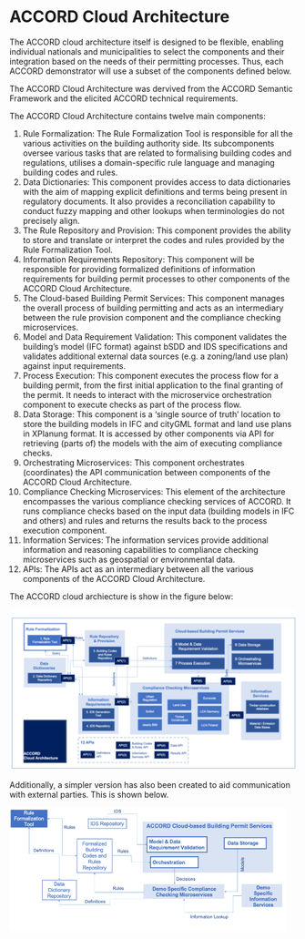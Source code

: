 # ACCORD Cloud Architecture

The ACCORD cloud architecture itself is designed to be flexible, enabling individual nationals and municipalities to select the components and their integration based on the needs of their permitting processes. Thus, each ACCORD demonstrator will use a subset of the components defined below. 

The ACCORD Cloud Architecture was dervived from  the ACCORD Semantic Framework and the elicited ACCORD technical requirements.

The ACCORD Cloud Architecture contains twelve main components:

1.	Rule Formalization: The Rule Formalization Tool is responsible for all the various activities on the building authority side. Its subcomponents oversee various tasks that are related to formalising building codes and regulations, utilises a domain-specific rule language and managing building codes and rules.
2.	Data Dictionaries: This component provides access to data dictionaries with the aim of mapping explicit definitions and terms being present in regulatory documents. It also provides a reconciliation capability to conduct fuzzy mapping and other lookups when terminologies do not precisely align.
3.	The Rule Repository and Provision: This component provides the ability to store and translate or interpret the codes and rules provided by the Rule Formalization Tool.
4.	Information Requirements Repository: This component will be responsible for providing formalized definitions of information requirements for building permit processes to other components of the ACCORD Cloud Architecture.
5.	The Cloud-based Building Permit Services: This component manages the overall process of building permitting and acts as an intermediary between the rule provision component and the compliance checking microservices.
6.	Model and Data Requirement Validation: This component validates the building’s model (IFC format) against bSDD and IDS specifications and validates additional external data sources (e.g. a zoning/land use plan) against input requirements.
7.	Process Execution: This component executes the process flow for a building permit, from the first initial application to the final granting of the permit. It needs to interact with the microservice orchestration component to execute checks as part of the process flow.
8.	Data Storage: This component is a ‘single source of truth’ location to store the building models in IFC and cityGML format and land use plans in XPlanung format. It is accessed by other components via API for retrieving (parts of) the models with the aim of executing compliance checks.
9.	Orchestrating Microservices: This component orchestrates (coordinates) the API communication between components of the ACCORD Cloud Architecture. 
10.	Compliance Checking Microservices: This element of the architecture encompasses the various compliance checking services of ACCORD. It runs compliance checks based on the input data (building models in IFC and others) and rules and returns the results back to the process execution component.
11.	Information Services: The information services provide additional information and reasoning capabilities to compliance checking microservices such as geospatial or environmental data. 
12.	APIs: The APIs act as an intermediary between all the various components of the ACCORD Cloud Architecture.

The ACCORD cloud archiecture is show in the figure below:

![](./cloud1.png)

Additionally, a simpler version has also been created to aid communication with external parties. This is shown below.

![](./cloud2.png)